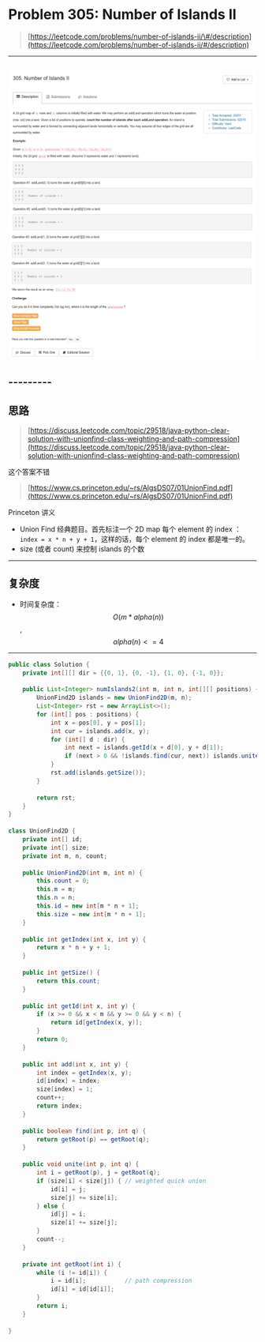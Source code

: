 # Problem 305: Number of Islands II

> [https://leetcode.com/problems/number-of-islands-ii/\#/description](https://leetcode.com/problems/number-of-islands-ii/#/description)

---

## ![](/assets/305_1.png)![](/assets/305_2.png)

## ---------

## 

## 思路

> [https://discuss.leetcode.com/topic/29518/java-python-clear-solution-with-unionfind-class-weighting-and-path-compression](https://discuss.leetcode.com/topic/29518/java-python-clear-solution-with-unionfind-class-weighting-and-path-compression)

这个答案不错

> [https://www.cs.princeton.edu/~rs/AlgsDS07/01UnionFind.pdf](https://www.cs.princeton.edu/~rs/AlgsDS07/01UnionFind.pdf)

Princeton 讲义

* Union Find 经典题目。首先标注一个 2D map 每个 element 的 index ： `index = x * n + y + 1`，这样的话，每个 element 的 index 都是唯一的。
* size \(或者 count\) 来控制 islands  的个数

---

## 复杂度

* 时间复杂度：$$ O(m * alpha(n)) $$ , $$ alpha(n) <= 4$$

---

```java
public class Solution {
    private int[][] dir = {{0, 1}, {0, -1}, {1, 0}, {-1, 0}};

    public List<Integer> numIslands2(int m, int n, int[][] positions) {
        UnionFind2D islands = new UnionFind2D(m, n);
        List<Integer> rst = new ArrayList<>();
        for (int[] pos : positions) {
            int x = pos[0], y = pos[1];
            int cur = islands.add(x, y);
            for (int[] d : dir) {
                int next = islands.getId(x + d[0], y + d[1]);
                if (next > 0 && !islands.find(cur, next)) islands.unite(cur, next);
            }
            rst.add(islands.getSize());
        }

        return rst;
    }
}

class UnionFind2D {
    private int[] id;
    private int[] size;
    private int m, n, count;

    public UnionFind2D(int m, int n) {
        this.count = 0;
        this.m = m;
        this.n = n;
        this.id = new int[m * n + 1];
        this.size = new int[m * n + 1];
    }

    public int getIndex(int x, int y) {
        return x * n + y + 1;
    }

    public int getSize() {
        return this.count;
    }

    public int getId(int x, int y) {
        if (x >= 0 && x < m && y >= 0 && y < n) {
            return id[getIndex(x, y)];
        }
        return 0;
    }

    public int add(int x, int y) {
        int index = getIndex(x, y);
        id[index] = index;
        size[index] = 1;
        count++;
        return index;
    }

    public boolean find(int p, int q) {
        return getRoot(p) == getRoot(q);
    }

    public void unite(int p, int q) {
        int i = getRoot(p), j = getRoot(q);
        if (size[i] < size[j]) { // weighted quick union
            id[i] = j;
            size[j] += size[i];
        } else {
            id[j] = i;
            size[i] += size[j];
        }
        count--;
    }

    private int getRoot(int i) {
        while (i != id[i]) {
            i = id[i];           // path compression
            id[i] = id[id[i]];  
        }
        return i;
    }

}
```




